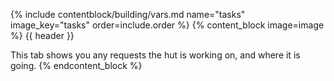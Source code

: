 {% include contentblock/building/vars.md name="tasks" image_key="tasks" order=include.order %}
{% content_block image=image %}
{{ header }}

This tab shows you any requests the hut is working on, and where it is going.
{% endcontent_block %}